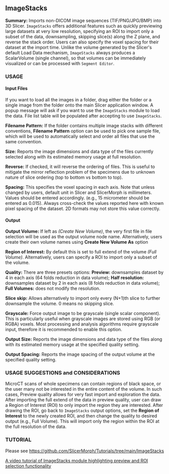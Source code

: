 ## ImageStacks
**Summary:** Imports non-DICOM image sequences (TIF/PNG/JPG/BMP) into 3D Slicer. `ImageStacks` offers additional features such as quickly previewing large datasets at very low resolution, specifying an ROI to import only a subset of the data, downsampling, skipping slice(s) along the Z plane, and reverse the stack order. Users can also specify the voxel spacing for their dataset at the import time. Unlike the volume generated by the Slicer's default Load Data mechanism, `ImageStacks` always produces a ScalarVolume (single channel), so that volumes can be immediately visualized or can be processed with `Segment Editor`.

### USAGE

#### Input Files
If you want to load all the images in a folder, drag either the folder or a single image from the folder onto the main Slicer application window. A popup message will ask if you want to use the `ImageStacks` module to load the data. File list table will be populated after accepting to use `ImageStacks`.

**Filename Pattern:** If the folder contains multiple image stacks with different conventions, **Filename Pattern** option can be used to pick one sample file, which will be used to automatically select and order all files that use the same convention.   

**Size:** Reports the image dimensions and data type of the files currently selected along with its estimated memory usage at full resolution.

**Reverse:** If checked, it will reverse the ordering of files. This is useful to mitigate the mirror reflection problem of the specimens due to unknown nature of slice ordering (top to bottom vs bottom to top).

**Spacing:** This specifies the voxel spacing in each axis. Note that unless changed by users, default unit in Slicer and SlicerMorph is millimeters. Values should be entered accordingly. (e.g., 15 micrometer should be entered as 0.015). Always cross-check the values reported here with known pixel spacing of the dataset. 2D formats may not store this value correctly.  

#### Output

**Output Volume:** If left as _(Create New Volume)_, the very first file in file selection will be used as the output volume node name. Alternatively, users create their own volume names using **Create New Volume As** option

**Region of Interest:** By default this is set to full extend of the volume _(Full Volume)_. Alternatively, users can specify a ROI to import only a subset of the volume.

**Quality:** There are three presets options: **Preview:** downsamples dataset by 4 in each axis (64 folds reduction in data volume); **Half resolution:** downsamples dataset by 2 in each axis (8 folds reduction in data volume); **Full Volumes:** does not modify the resolution. 

**Slice skip:** Allows alternatively to import only every (N+1)th slice to further downsample the volume. 0 means no skipping slice. 

**Grayscale:** Force output image to be grayscale (single scalar component). This is particularly useful when grayscale images are stored using RGB (or RGBA) voxels. Most processing and analysis algorithms require grayscale input, therefore it is recommended to enable this option.

**Output Size:** Reports the image dimensions and data type of the files along with its estimated memory usage at the specified quality setting.

**Output Spacing:** Reports the image spacing of the output volume at the specified quality setting.

### USAGE SUGGESTIONS and CONSIDERATIONS
MicroCT scans of whole specimens can contain regions of black space, or the user many not be interested in the entire content of the volume. In such cases, Preview quality allows for very fast import and exploration the data. After importing the full extend of the data in preview quality, user can draw a Region of Interest (ROI) to only import the region they are interested. After drawing the ROI, go back to `ImageStacks` output options, set the **Region of Interest** to the newly created ROI, and then change the quality to desired output (e.g., Full Volume). This will import only the region within the ROI at the full resolution of the data. 

### TUTORIAL
Please see https://github.com/SlicerMorph/Tutorials/tree/main/ImageStacks

[A video tutorial of ImageStacks module highlighting preview and ROI selection functionality](https://www.youtube.com/watch?v=tjZUOqnrc_Y&t=2s)



